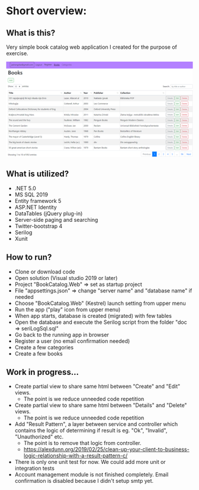 Short overview:
===============




What is this?
-------------

Very simple book catalog web application I created for the purpose of exercise. 

![screenshot](doc/booksScreen.png "app screenshot")




What is utilized?
-------------------

* .NET 5.0
* MS SQL 2019
* Entity framework 5
* ASP.NET Identity
* DataTables (jQuery plug-in)
* Server-side paging and searching
* Twitter-bootstrap 4
* Serilog
*	Xunit



How to run?
-----------

*	Clone or download code
*	Open solution (Visual studio 2019 or later)
*	Project "BookCatalog.Web" => set as startup project
*	File "appsettings.json" => change "server name" and "database name" if needed
*	Choose "BookCatalog.Web" (Kestrel) launch setting from upper menu
*	Run the app ("play" icon from upper menu)
*	When app starts, database is created (migrated) with few tables
*	Open the database and execute the Serilog script from the folder "doc => seriLogSql.sql"
*	Go back to the running app in browser
*	Register a user (no email confirmation needed)
*	Create a few categories
*	Create a few books



## Work in progress...

- Create partial view to share same html between "Create" and "Edit" views.
  - The point is we reduce unneeded code repetition
- Create partial view to share same html between "Details" and "Delete" views.
  - The point is we reduce unneeded code repetition
- Add "Result Pattern", a layer between service and controller which contains the logic of determining if result is eg. "Ok", "Invalid", "Unauthorized" etc. 
  - The point is to remove that logic from controller.
  - https://alexdunn.org/2019/02/25/clean-up-your-client-to-business-logic-relationship-with-a-result-pattern-c/
- There is only one unit test for now. We could add more unit or integration tests
- Account management module is not finished completely. Email confirmation is disabled because I didn't setup smtp yet.
